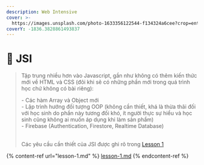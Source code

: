 ```yaml
---
description: Web Intensive
cover: >-
  https://images.unsplash.com/photo-1633356122544-f134324a6cee?crop=entropy&cs=tinysrgb&fm=jpg&ixid=MnwxOTcwMjR8MHwxfHNlYXJjaHw3fHxqYXZhc2NyaXB0fGVufDB8fHx8MTY2NzQ4ODEzMw&ixlib=rb-4.0.3&q=80
coverY: -1836.3828861493837
---
```


# 📕 JSI

> Tập trung nhiều hơn vào Javascript, gần như không có thêm kiến thức mới về HTML và CSS (đôi khi sẽ có những phần mới trong quá trình học chứ không có bài riêng):
>
> &#x20; \- Các hàm Array và Object mới\
> &#x20; \- Lập trình hướng đối tượng OOP (không cần thiết, khá là thừa thãi đối với học sinh do phần này tương đối khó, ít người thực sự hiểu và học sinh cũng không ai muốn áp dụng khi làm sản phẩm)\
> &#x20; \- Firebase (Authentication, Firestore, Realtime Database)
>
> \
> Các yêu cầu cần thiết của JSI được ghi rõ trong [Lesson 1](lesson-1.md)

{% content-ref url="lesson-1.md" %}
[lesson-1.md](lesson-1.md)
{% endcontent-ref %}
